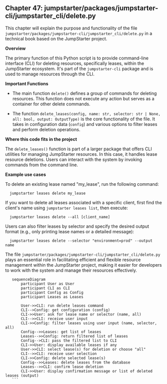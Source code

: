 ## Chapter 47: jumpstarter/packages/jumpstarter-cli/jumpstarter_cli/delete.py

 This chapter will explain the purpose and functionality of the file `jumpstarter/packages/jumpstarter-cli/jumpstarter_cli/delete.py` in a technical book based on the JumpStarter project.

   **Overview**

   The primary function of this Python script is to provide command-line interface (CLI) for deleting resources, specifically leases, within the JumpStarter ecosystem. It's part of the `jumpstarter-cli` package and is used to manage resources through the CLI.

   **Important Functions**

   - The main function `delete()` defines a group of commands for deleting resources. This function does not execute any action but serves as a container for other delete commands.

   - The function `delete_leases(config, name: str, selector: str | None, all: bool, output: OutputType)` is the core functionality of the file. It takes in configuration data (`config`) and various options to filter leases and perform deletion operations.

   **Where this code fits in the project**

   The `delete_leases()` function is part of a larger package that offers CLI utilities for managing JumpStarter resources. In this case, it handles lease resource deletions. Users can interact with the system by invoking commands from the command line.

   **Example use cases**

   To delete an existing lease named "my_lease", run the following command:

      jumpstarter leases delete my_lease

   If you want to delete all leases associated with a specific client, first find the client's name using `jumpstarter leases list`, then execute:

      jumpstarter leases delete --all [client_name]

   Users can also filter leases by selector and specify the desired output format (e.g., only printing lease names or a detailed message):

      jumpstarter leases delete --selector "environment=prod" --output name

   The file `jumpstarter/packages/jumpstarter-cli/jumpstarter_cli/delete.py` plays an essential role in facilitating efficient and flexible resource management within the JumpStarter project, making it easier for developers to work with the system and manage their resources effectively.

 ```mermaid
    sequenceDiagram
        participant User as User
        participant CLI as CLI
        participant Config as Config
        participant Leases as Leases

        User->>CLI: run delete leases command
        CLI-->Config: get configuration (config)
        CLI->>User: ask for lease name or selector (name, all)
        CLI-->>CLI: receive user input
        CLI->>Config: filter leases using user input (name, selector, all)
        Config-->>Leases: get list of leases
        Leases-->>Config: return filtered list of leases
        Config-->CLI: pass the filtered list to CLI
        CLI->>User: display available leases if any
        User->>CLI: select lease(s) for deletion or choose "all"
        CLI-->>CLI: receive user selection
        CLI->>Config: delete selected lease(s)
        Config-->>Leases: delete leases from the database
        Leases-->>CLI: confirm lease deletion
        CLI->>User: display confirmation message or list of deleted leases (output)
    ```